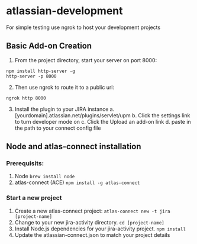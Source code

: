 # atlassian-development
For simple testing use ngrok to host your development projects

## Basic Add-on Creation
1. From the project directory, start your server on port 8000:

```
npm install http-server -g
http-server -p 8000
```
2. Then use ngrok to route it to a public url:

```
ngrok http 8000
```
3. Install the plugin to your JIRA instance
    a. [yourdomain].atlassian.net/plugins/servlet/upm
    b. Click the settings link to turn developer mode on
    c. Click the Upload an add-on link
    d. paste in the path to your connect config file

## Node and atlas-connect installation

### Prerequisits:
1. Node
    ```brew install node```
1. atlas-connect (ACE)
    ```npm install -g atlas-connect```

### Start a new project
1. Create a new atlas-connect project:
    ```atlas-connect new -t jira [project-name]```
2. Change to your new jira-activity directory.
    ```cd [project-name]```
1. Install Node.js dependencies for your jira-activity project.
    ```npm install```
1. Update the atlassian-connect.json to match your project details